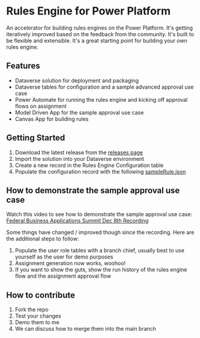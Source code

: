 # Rules Engine for Power Platform

An accelerator for building rules engines on the Power Platform. It's getting iteratively improved based on the feedback from the community. It's built to be flexible and extensible. It's a great starting point for building your own rules engine.

## Features

- Dataverse solution for deployment and packaging
- Dataverse tables for configuration and a sample advanced approval use case
- Power Automate for running the rules engine and kicking off approval flows on assignment
- Model Driven App for the sample approval use case
- Canvas App for building rules

## Getting Started

1. Download the latest release from the [releases page](https://github.com/brendon-colburn/powerplatform-rules-engine/releases)
2. Import the solution into your Dataverse environment
3. Create a new record in the Rules Engine Configuration table
4. Populate the configuration record with the following [sampleRule.json](sampleRule.json)

## How to demonstrate the sample approval use case

Watch this video to see how to demonstrate the sample approval use case: [Federal Business Applications Summit Dec 8th Recording](https://youtu.be/OvncrX4gS8Q)

Some things have changed / improved though since the recording. Here are the additional steps to follow:

1. Populate the user role tables with a branch chief, usually best to use yourself as the user for demo purposes
2. Assignment generation now works, woohoo!
3. If you want to show the guts, show the run history of the rules engine flow and the assignment approval flow

## How to contribute

1. Fork the repo
2. Test your changes
3. Demo them to me
4. We can discuss how to merge them into the main branch
